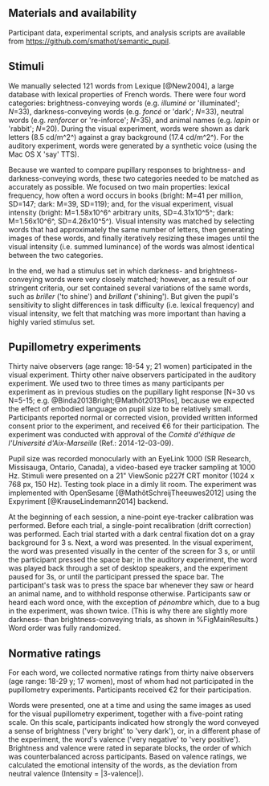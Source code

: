 ## Materials and availability

Participant data, experimental scripts, and analysis scripts are available from <https://github.com/smathot/semantic_pupil>.

## Stimuli

We manually selected 121 words from Lexique [@New2004], a large database with lexical properties of French words. There were four word categories: brightness-conveying words (e.g. *illuminé* or 'illuminated'; *N*=33), darkness-conveying words (e.g. *foncé* or 'dark'; *N*=33), neutral words (e.g. *renforcer* or 're-inforce'; *N*=35), and animal names (e.g. *lapin* or 'rabbit'; *N*=20). During the visual experiment, words were shown as dark letters (8.5 cd/m^2^) against a gray background (17.4 cd/m^2^). For the auditory experiment, words were generated by a synthetic voice (using the Mac OS X 'say' TTS).

Because we wanted to compare pupillary responses to brightness- and darkness-conveying words, these two categories needed to be matched as accurately as possible. We focused on two main properties: lexical frequency, how often a word occurs in books (bright: M=41 per million, SD=147; dark: M=39, SD=119); and, for the visual experiment, visual intensity (bright: M=1.58x10^6^ arbitrary units, SD=4.31x10^5^; dark: M=1.56x10^6^, SD=4.26x10^5^). Visual intensity was matched by selecting words that had approximately the same number of letters, then generating images of these words, and finally iteratively resizing these images until the visual intensity (i.e. summed luminance) of the words was almost identical between the two categories.

In the end, we had a stimulus set in which darkness- and brightness-conveying words were very closely matched; however, as a result of our stringent criteria, our set contained several variations of the same words, such as *briller* ('to shine') and *brillant* ('shining'). But given the pupil's sensitivity to slight differences in task difficulty (i.e. lexical frequency) and visual intensity, we felt that matching was more important than having a highly varied stimulus set.

## Pupillometry experiments

Thirty naive observers (age range: 18-54 y; 21 women) participated in the visual experiment. Thirty other naive observers participated in the auditory experiment. We used two to three times as many participants per experiment as in previous studies on the pupillary light response [N=30 vs N=5-15; e.g. @Binda2013Bright;@Mathôt2013Plos], because we expected the effect of embodied language on pupil size to be relatively small. Participants reported normal or corrected vision, provided written informed consent prior to the experiment, and received €6 for their participation. The experiment was conducted with approval of the *Comité d'éthique de l'Université d'Aix-Marseille* (Ref.: 2014-12-03-09).

Pupil size was recorded monocularly with an EyeLink 1000 (SR Research, Missisauga, Ontario, Canada), a video-based eye tracker sampling at 1000 Hz. Stimuli were presented on a 21" ViewSonic p227f CRT monitor (1024 x 768 px, 150 Hz). Testing took place in a dimly lit room. The experiment was implemented with OpenSesame [@MathôtSchreijTheeuwes2012] using the Expyriment [@KrauseLindemann2014] backend.

At the beginning of each session, a nine-point eye-tracker calibration was performed. Before each trial, a single-point recalibration (drift correction) was performed. Each trial started with a dark central fixation dot on a gray background for 3 s. Next, a word was presented. In the visual experiment, the word was presented visually in the center of the screen for 3 s, or until the participant pressed the space bar; in the auditory experiment, the word was played back through a set of desktop speakers, and the experiment paused for 3s, or until the participant pressed the space bar. The participant's task was to press the space bar whenever they saw or heard an animal name, and to withhold response otherwise. Participants saw or heard each word once, with the exception of *pénombre* which, due to a bug in the experiment, was shown twice. (This is why there are slightly more darkness- than brightness-conveying trials, as shown in %FigMainResults.) Word order was fully randomized.

## Normative ratings

For each word, we collected normative ratings from thirty naive observers (age range: 18-29 y; 17 women), most of whom had not participated in the pupillometry experiments. Participants received €2 for their participation.

Words were presented, one at a time and using the same images as used for the visual pupillometry experiment, together with a five-point rating scale. On this scale, participants indicated how strongly the word conveyed a sense of brightness ('very bright' to 'very dark'), or, in a different phase of the experiment, the word's valence ('very negative' to 'very positive'). Brightness and valence were rated in separate blocks, the order of which was counterbalanced across participants. Based on valence ratings, we calculated the emotional intensity of the words, as the deviation from neutral valence (Intensity = |3-valence|).
